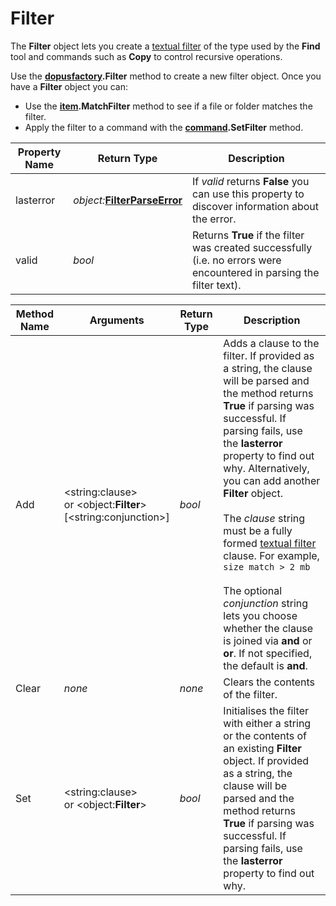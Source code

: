 # Filter

The **Filter** object lets you create a [textual filter](/Manual/file_operations/copying_moving_and_deleting_files/filtered_operations/textual_filters.md) of the type used by the **Find** tool and commands such as **Copy** to control recursive operations.

Use the **[dopusfactory](dopusfactory.md).Filter** method to create a new filter object. Once you have a **Filter** object you can:

- Use the **[item](item.md).MatchFilter** method to see if a file or folder matches the filter.
- Apply the filter to a command with the **[command](command.md).SetFilter** method.

| Property Name | Return Type | Description |
| --- | --- | --- |
| lasterror | *object:***[FilterParseError](FilterParseError.md)** | If *valid* returns **False** you can use this property to discover information about the error. |
| valid | *bool* | Returns **True** if the filter was created successfully (i.e. no errors were encountered in parsing the filter text). |

| Method Name | **Arguments** | Return Type | Description |
| --- | --- | --- | --- |
| Add | \<string:clause\>  <br />or \<object:**Filter**\>  <br />\[\<string:conjunction\>\] | *bool* | Adds a clause to the filter. If provided as a string, the clause will be parsed and the method returns **True** if parsing was successful. If parsing fails, use the **lasterror** property to find out why. Alternatively, you can add another **Filter** object.<br /><br />The *clause* string must be a fully formed [textual filter](/Manual/file_operations/copying_moving_and_deleting_files/filtered_operations/textual_filters.md) clause. For example, `size match > 2 mb`<br /><br />The optional *conjunction* string lets you choose whether the clause is joined via **and** or **or**. If not specified, the default is **and**. |
| Clear | *none* | *none* | Clears the contents of the filter. |
| Set | \<string:clause\>  <br />or \<object:**Filter**\> | *bool* | Initialises the filter with either a string or the contents of an existing **Filter** object. If provided as a string, the clause will be parsed and the method returns **True** if parsing was successful. If parsing fails, use the **lasterror** property to find out why. |

